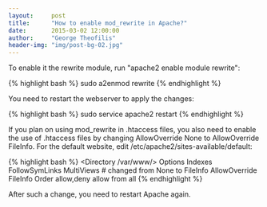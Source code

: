 ```yaml
---
layout:     post
title:      "How to enable mod_rewrite in Apache?"
date:       2015-03-02 12:00:00
author:     "George Theofilis"
header-img: "img/post-bg-02.jpg"
---
```


To enable it the rewrite module, run "apache2 enable module rewrite":

{% highlight bash %}
sudo a2enmod rewrite
{% endhighlight %}

You need to restart the webserver to apply the changes:

{% highlight bash %}
sudo service apache2 restart
{% endhighlight %}

If you plan on using mod_rewrite in .htaccess files, you also need to enable the use of .htaccess files by changing AllowOverride None to AllowOverride FileInfo. For the default website, edit /etc/apache2/sites-available/default:

{% highlight bash %}
<Directory /var/www/>
    Options Indexes FollowSymLinks MultiViews
    # changed from None to FileInfo
    AllowOverride FileInfo
    Order allow,deny
    allow from all
</Directory>
{% endhighlight %}

After such a change, you need to restart Apache again.